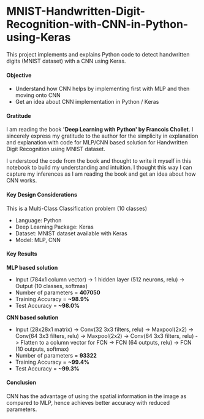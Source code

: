 # MNIST-Handwritten-Digit-Recognition-with-CNN-in-Python-using-Keras
This project implements and explains Python code to detect handwritten digits (MNIST dataset) with a CNN using Keras.  

#### Objective
- Understand how CNN helps by implementing first with MLP and then moving onto CNN
- Get an idea about CNN implementation in Python / Keras

#### Gratitude
I am reading the book **'Deep Learning with Python' by Francois Chollet**. I sincerely express my gratitude to the author for the simplicity in explanation and explanation with code for MLP/CNN based solution for Handwritten Digit Recognition using MNIST dataset. 

I understood the code from the book and thought to write it myself in this notebook to build my understanding and intuition. I thought this way I can capture my inferences as I am reading the book and get an idea about how CNN works.

#### Key Design Considerations
This is a Multi-Class Classification problem (10 classes)
- Language: Python
- Deep Learning Package: Keras
- Dataset: MNIST dataset available with Keras
- Model: MLP, CNN

#### Key Results
**MLP based solution**
- Input (784x1 column vector) -> 1 hidden layer (512 neurons, relu) -> Output (10 classes, softmax)
- Number of parameters = **407050**
- Training Accuracy = **~98.9%**
- Test Accuracy = **~98.0%**


**CNN based solution**
- Input (28x28x1 matrix) -> Conv(32 3x3 filters, relu) -> Maxpool(2x2) -> Conv(64 3x3 filters, relu) -> Maxpool(2x2) -> Conv(64 3x3 filters, relu) -> Flatten to a column vector for FCN -> FCN (64 outputs, relu) -> FCN (10 outputs, softmax)
- Number of parameters = **93322**
- Training Accuracy = **~99.4%**
- Test Accuracy = **~99.3%**

#### Conclusion
CNN has the advantage of using the spatial information in the image as compared to MLP, hence achieves better accuracy with reduced parameters.
